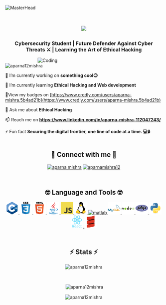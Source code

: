![MasterHead](https://mir-s3-cdn-cf.behance.net/project_modules/fs/79731568097599.5b50bca477735.jpg)
<h1 align="center">
    <img src="https://readme-typing-svg.herokuapp.com/?font=Righteous&size=35&center=true&vCenter=true&width=500&height=70&duration=4000&lines=Hi+There!+👋;+I'm+Aparna+Mishra!;" />
</h1>
<h3 align="center">Cybersecurity Student | Future Defender Against Cyber Threats ⚔️ | Learning the Art of Ethical Hacking</h3>
<img align="right" alt="Coding" width="400" src="https://media.tenor.com/zzntm2_9B3gAAAAC/hacker.gif">

<p align="left"> <img src="https://komarev.com/ghpvc/?username=aparna12mishra&label=Profile%20views&color=0e75b6&style=flat" alt="aparna12mishra" /> </p>

 🔭 I’m currently working on **something cool😉**

 🌱 I’m currently learning **Ethical Hacking and Web development**

 📜View my badges on [https://www.credly.com/users/aparna-mishra.5b4ad21b](https://www.credly.com/users/aparna-mishra.5b4ad21b)

 💬 Ask me about **Ethical Hacking**

 📫 Reach me on **https://www.linkedin.com/in/aparna-mishra-112047243/**

 ⚡ Fun fact **Securing the digital frontier, one line of code at a time. 💻🔒**
<br>
<br>
<h2 align="center">💫 Connect with me 💫 </h2>
<p align="center">
<a href="https://www.linkedin.com/in/aparna-mishra-112047243/" target="blank"><img align="center" src="https://raw.githubusercontent.com/rahuldkjain/github-profile-readme-generator/master/src/images/icons/Social/linked-in-alt.svg" alt="aparna mishra" height="30" width="40" /></a>
<a href="https://www.leetcode.com/aparnamishra12" target="blank"><img align="center" src="https://raw.githubusercontent.com/rahuldkjain/github-profile-readme-generator/master/src/images/icons/Social/leet-code.svg" alt="aparnamishra12" height="30" width="40" /></a>
</p>
<br>

<h2 align="center">🤓 Language and Tools 🤓 </h2>
<div align=center>
<p align="center"> <a href="https://www.w3schools.com/cpp/" target="_blank" rel="noreferrer"> <img src="https://raw.githubusercontent.com/devicons/devicon/master/icons/cplusplus/cplusplus-original.svg" alt="cplusplus" width="40" height="40"/> </a> <a href="https://www.w3schools.com/css/" target="_blank" rel="noreferrer"> <img src="https://raw.githubusercontent.com/devicons/devicon/master/icons/css3/css3-original-wordmark.svg" alt="css3" width="40" height="40"/> </a> <a href="https://www.w3.org/html/" target="_blank" rel="noreferrer"> <img src="https://raw.githubusercontent.com/devicons/devicon/master/icons/html5/html5-original-wordmark.svg" alt="html5" width="40" height="40"/> </a> <a href="https://www.java.com" target="_blank" rel="noreferrer"> <img src="https://raw.githubusercontent.com/devicons/devicon/master/icons/java/java-original.svg" alt="java" width="40" height="40"/> </a> <a href="https://developer.mozilla.org/en-US/docs/Web/JavaScript" target="_blank" rel="noreferrer"> <img src="https://raw.githubusercontent.com/devicons/devicon/master/icons/javascript/javascript-original.svg" alt="javascript" width="40" height="40"/> </a> <a href="https://www.linux.org/" target="_blank" rel="noreferrer"> <img src="https://raw.githubusercontent.com/devicons/devicon/master/icons/linux/linux-original.svg" alt="linux" width="40" height="40"/> </a> <a href="https://www.mathworks.com/" target="_blank" rel="noreferrer"> <img src="https://upload.wikimedia.org/wikipedia/commons/2/21/Matlab_Logo.png" alt="matlab" width="40" height="40"/> </a> <a href="https://www.mysql.com/" target="_blank" rel="noreferrer"> <img src="https://raw.githubusercontent.com/devicons/devicon/master/icons/mysql/mysql-original-wordmark.svg" alt="mysql" width="40" height="40"/> </a> <a href="https://nodejs.org" target="_blank" rel="noreferrer"> <img src="https://raw.githubusercontent.com/devicons/devicon/master/icons/nodejs/nodejs-original-wordmark.svg" alt="nodejs" width="40" height="40"/> </a> <a href="https://www.php.net" target="_blank" rel="noreferrer"> <img src="https://raw.githubusercontent.com/devicons/devicon/master/icons/php/php-original.svg" alt="php" width="40" height="40"/> </a> <a href="https://www.python.org" target="_blank" rel="noreferrer"> <img src="https://raw.githubusercontent.com/devicons/devicon/master/icons/python/python-original.svg" alt="python" width="40" height="40"/> </a> <a href="https://reactjs.org/" target="_blank" rel="noreferrer"> <img src="https://raw.githubusercontent.com/devicons/devicon/master/icons/react/react-original-wordmark.svg" alt="react" width="40" height="40"/> </a> <a href="https://www.scala-lang.org" target="_blank" rel="noreferrer"> <img src="https://raw.githubusercontent.com/devicons/devicon/master/icons/scala/scala-original.svg" alt="scala" width="40" height="40"/> </a> </p>
<br>
  
<h2 align="center">⚡ Stats ⚡</h2>

<div align=center>
<p><img width=390 align="center" src="https://github-readme-stats.vercel.app/api/top-langs?username=aparna12mishra&show_icons=true&locale=en&layout=compact" alt="aparna12mishra" /></p>
</div>
</br>
<p>&nbsp;<img width=390 align="center" src="https://github-readme-stats.vercel.app/api?username=aparna12mishra&show_icons=true&locale=en" alt="aparna12mishra" /></p>

<p><img width=390 align="center" src="https://github-readme-streak-stats.herokuapp.com/?user=aparna12mishra&" alt="aparna12mishra" /></p>
